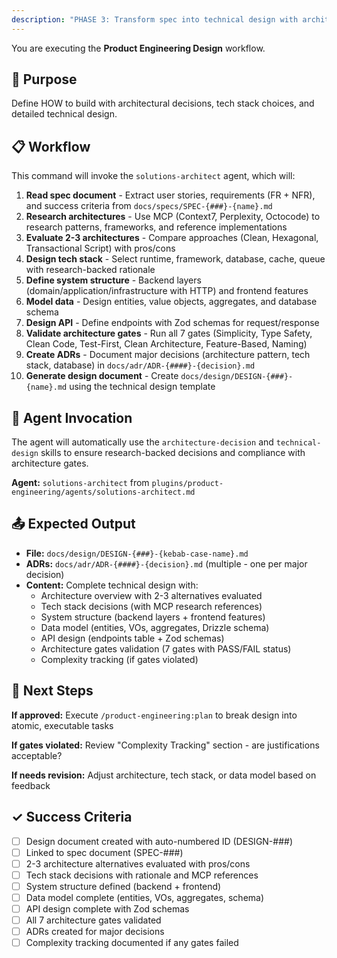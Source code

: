 ```yaml
---
description: "PHASE 3: Transform spec into technical design with architecture decisions and ADRs"
---
```


You are executing the **Product Engineering Design** workflow.

## 🎯 Purpose

Define HOW to build with architectural decisions, tech stack choices, and detailed technical design.

## 📋 Workflow

This command will invoke the `solutions-architect` agent, which will:

1. **Read spec document** - Extract user stories, requirements (FR + NFR), and success criteria from `docs/specs/SPEC-{###}-{name}.md`
2. **Research architectures** - Use MCP (Context7, Perplexity, Octocode) to research patterns, frameworks, and reference implementations
3. **Evaluate 2-3 architectures** - Compare approaches (Clean, Hexagonal, Transactional Script) with pros/cons
4. **Design tech stack** - Select runtime, framework, database, cache, queue with research-backed rationale
5. **Define system structure** - Backend layers (domain/application/infrastructure with HTTP) and frontend features
6. **Model data** - Design entities, value objects, aggregates, and database schema
7. **Design API** - Define endpoints with Zod schemas for request/response
8. **Validate architecture gates** - Run all 7 gates (Simplicity, Type Safety, Clean Code, Test-First, Clean Architecture, Feature-Based, Naming)
9. **Create ADRs** - Document major decisions (architecture pattern, tech stack, database) in `docs/adr/ADR-{####}-{decision}.md`
10. **Generate design document** - Create `docs/design/DESIGN-{###}-{name}.md` using the technical design template

## 🤖 Agent Invocation

The agent will automatically use the `architecture-decision` and `technical-design` skills to ensure research-backed decisions and compliance with architecture gates.

**Agent:** `solutions-architect` from `plugins/product-engineering/agents/solutions-architect.md`

## 📤 Expected Output

- **File:** `docs/design/DESIGN-{###}-{kebab-case-name}.md`
- **ADRs:** `docs/adr/ADR-{####}-{decision}.md` (multiple - one per major decision)
- **Content:** Complete technical design with:
  - Architecture overview with 2-3 alternatives evaluated
  - Tech stack decisions (with MCP research references)
  - System structure (backend layers + frontend features)
  - Data model (entities, VOs, aggregates, Drizzle schema)
  - API design (endpoints table + Zod schemas)
  - Architecture gates validation (7 gates with PASS/FAIL status)
  - Complexity tracking (if gates violated)

## 🔗 Next Steps

**If approved:** Execute `/product-engineering:plan` to break design into atomic, executable tasks

**If gates violated:** Review "Complexity Tracking" section - are justifications acceptable?

**If needs revision:** Adjust architecture, tech stack, or data model based on feedback

## ✓ Success Criteria

- [ ] Design document created with auto-numbered ID (DESIGN-###)
- [ ] Linked to spec document (SPEC-###)
- [ ] 2-3 architecture alternatives evaluated with pros/cons
- [ ] Tech stack decisions with rationale and MCP references
- [ ] System structure defined (backend + frontend)
- [ ] Data model complete (entities, VOs, aggregates, schema)
- [ ] API design complete with Zod schemas
- [ ] All 7 architecture gates validated
- [ ] ADRs created for major decisions
- [ ] Complexity tracking documented if any gates failed
